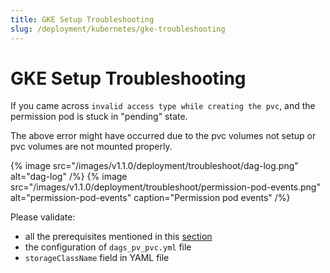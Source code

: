 ```yaml
---
title: GKE Setup Troubleshooting
slug: /deployment/kubernetes/gke-troubleshooting
---
```


# GKE Setup Troubleshooting

If you came across `invalid access type while creating the pvc`, and the permission pod is stuck in "pending" state.

The above error might have occurred due to the pvc volumes not setup or pvc volumes are not mounted properly.

{% image
  src="/images/v1.1.0/deployment/troubleshoot/dag-log.png"
  alt="dag-log" /%}
{% image
  src="/images/v1.1.0/deployment/troubleshoot/permission-pod-events.png"
  alt="permission-pod-events"
  caption="Permission pod events" /%}

Please validate:
- all the prerequisites mentioned in this [section](/deployment/kubernetes/gke)
- the configuration of `dags_pv_pvc.yml` file
- `storageClassName` field in YAML file

